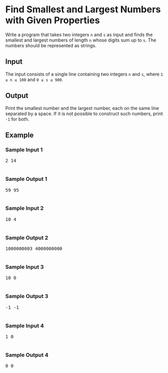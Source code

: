 <body>
    <h1>Find Smallest and Largest Numbers with Given Properties</h1>
    <p>Write a program that takes two integers <code>n</code> and <code>s</code> as input and finds the smallest and largest numbers of length <code>n</code> whose digits sum up to <code>s</code>. The numbers should be represented as strings.</p>
    <h2>Input</h2>
    <p>The input consists of a single line containing two integers <code>n</code> and <code>s</code>, where <code>1 ≤ n ≤ 100</code> and <code>0 ≤ s ≤ 900</code>.</p>
    <h2>Output</h2>
    <p>Print the smallest number and the largest number, each on the same line separated by a space. If it is not possible to construct such numbers, print <code>-1</code> for both.</p>
    <h2>Example</h2>
    <h3>Sample Input 1</h3>
    <pre>
2 14
    </pre>
    <h3>Sample Output 1</h3>
    <pre>
59 95
    </pre>
    <h3>Sample Input 2</h3>
    <pre>
10 4
    </pre>
    <h3>Sample Output 2</h3>
    <pre>
1000000003 4000000000
    </pre>
    <h3>Sample Input 3</h3>
    <pre>
10 0
    </pre>
    <h3>Sample Output 3</h3>
    <pre>
-1 -1
    </pre>
    <h3>Sample Input 4</h3>
    <pre>
1 0
    </pre>
    <h3>Sample Output 4</h3>
    <pre>
0 0
    </pre>
</body>
</html>
